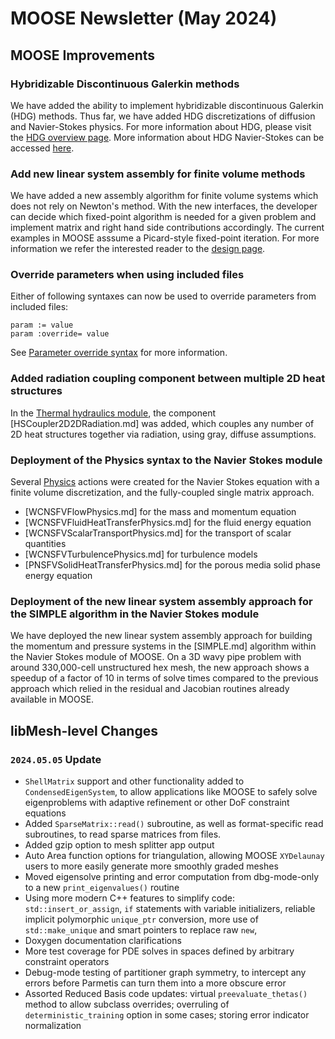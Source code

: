 # MOOSE Newsletter (May 2024)

## MOOSE Improvements

### Hybridizable Discontinuous Galerkin methods

We have added the ability to implement hybridizable discontinuous Galerkin (HDG)
methods. Thus far, we have added HDG discretizations of diffusion and
Navier-Stokes physics. For more information about HDG, please visit the
[HDG overview page](HDGKernels/index.md). More information about HDG
Navier-Stokes can be accessed [here](NavierStokesLHDGKernel.md).

### Add new linear system assembly for finite volume methods

We have added a new assembly algorithm for finite volume systems which does not rely on
Newton's method. With the new interfaces, the developer can decide which fixed-point algorithm
is needed for a given problem and implement matrix and right hand side contributions accordingly.
The current examples in MOOSE asssume a Picard-style fixed-point iteration.
For more information we refer the interested reader to the [design page](linear_fv_design.md).

### Override parameters when using included files

Either of following syntaxes can now be used to override parameters from included files:

```
param := value
param :override= value
```

See [Parameter override syntax](application_usage/input_syntax.md) for more information.

### Added radiation coupling component between multiple 2D heat structures

In the [Thermal hydraulics module](modules/thermal_hydraulics/index.md), the
component [HSCoupler2D2DRadiation.md] was added, which couples any number of
2D heat structures together via radiation, using gray, diffuse assumptions.

### Deployment of the Physics syntax to the Navier Stokes module

Several [Physics](Physics/index.md) actions were created for the Navier Stokes equation
with a finite volume discretization, and the fully-coupled single matrix approach.

- [WCNSFVFlowPhysics.md] for the mass and momentum equation
- [WCNSFVFluidHeatTransferPhysics.md] for the fluid energy equation
- [WCNSFVScalarTransportPhysics.md] for the transport of scalar quantities
- [WCNSFVTurbulencePhysics.md] for turbulence models
- [PNSFVSolidHeatTransferPhysics.md] for the porous media solid phase energy equation

### Deployment of the new linear system assembly approach for the SIMPLE algorithm in the Navier Stokes module

We have deployed the new linear system assembly approach for building the momentum and pressure
systems in the [SIMPLE.md] algorithm within the Navier Stokes module of MOOSE.
On a 3D wavy pipe problem with around 330,000-cell unstructured hex mesh,
the new approach shows a speedup of a factor of 10 in terms of solve times compared
to the previous approach which relied in the residual and Jacobian routines
already available in MOOSE.

## libMesh-level Changes

### `2024.05.05` Update

- `ShellMatrix` support and other functionality added to
  `CondensedEigenSystem`, to allow applications like MOOSE to safely
  solve eigenproblems with adaptive refinement or other DoF constraint
  equations
- Added `SparseMatrix::read()` subroutine, as well as format-specific
  read subroutines, to read sparse matrices from files.
- Added gzip option to mesh splitter app output
- Auto Area function options for triangulation, allowing MOOSE
  `XYDelaunay` users to more easily generate more smoothly graded
  meshes
- Moved eigensolve printing and error computation from dbg-mode-only
  to a new `print_eigenvalues()` routine
- Using more modern C++ features to simplify code:
  `std::insert_or_assign`, `if` statements with variable initializers,
  reliable implicit polymorphic `unique_ptr` conversion, more use of
  `std::make_unique` and smart pointers to replace raw `new`,
- Doxygen documentation clarifications
- More test coverage for PDE solves in spaces defined by arbitrary
  constraint operators
- Debug-mode testing of partitioner graph symmetry, to intercept
  any errors before Parmetis can turn them into a more obscure error
- Assorted Reduced Basis code updates: virtual `preevaluate_thetas()`
  method to allow subclass overrides; overruling of
  `deterministic_training` option in some cases; storing error
  indicator normalization
